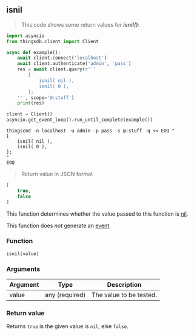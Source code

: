 ## isnil

> This code shows some return values for ***isnil()***:

```python
import asyncio
from thingsdb.client import Client

async def example():
    await client.connect('localhost')
    await client.authenticate('admin', 'pass')
    res = await client.query(r'''
        [
            isnil( nil ),
            isnil( 0 ),
        ];
    ''', scope='@:stuff')
    print(res)

client = Client()
asyncio.get_event_loop().run_until_complete(example())
```

```shell
thingscmd -n localhost -u admin -p pass -s @:stuff -q << EOQ "
[
    isnil( nil ),
    isnil( 0 ),
];
"
EOQ
```

> Return value in JSON format

```json
[
    true,
    false
]
```

This function determines whether the value passed to this function is [nil](#nil).

This function does *not* generate an [event](#events).

### Function
`isnil(value)`

### Arguments
Argument | Type | Description
-------- | ---- | -----------
value | any (required) | The value to be tested.

### Return value
Returns `true` is the given value is `nil`, else `false`.
